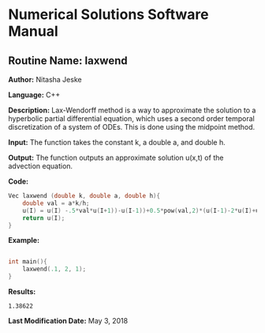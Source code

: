 # Numerical Solutions Software Manual

## **Routine Name:** laxwend

**Author:** Nitasha Jeske

**Language:** C++

**Description:** Lax-Wendorff method is a way to approximate the solution to a hyperbolic partial differential equation, which uses a second order temporal discretization of a system of ODEs. This is done using the midpoint method. 

**Input:**  The function takes the constant k, a double a, and double h.

**Output:** The function outputs an approximate solution u(x,t) of the advection equation. 

**Code:**
```C++
Vec laxwend (double k, double a, double h){
    double val = a*k/h;
    u(I) = u(I) -.5*val*u(I+1))-u(I-1))+0.5*pow(val,2)*(u(I-1)-2*u(I)+u(I+1));
    return u(I);
}
```

**Example:**
```C++

int main(){
    laxwend(.1, 2, 1);
}
```

**Results:**  
```
1.38622
```

**Last Modification Date:** May 3, 2018
